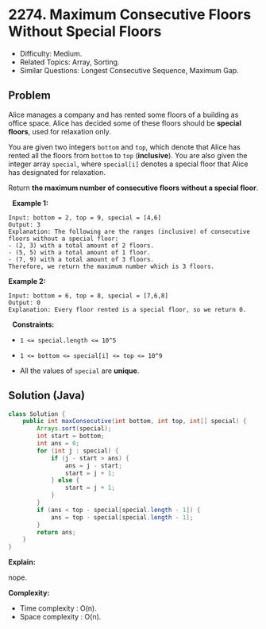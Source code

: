 # 2274. Maximum Consecutive Floors Without Special Floors

- Difficulty: Medium.
- Related Topics: Array, Sorting.
- Similar Questions: Longest Consecutive Sequence, Maximum Gap.

## Problem

Alice manages a company and has rented some floors of a building as office space. Alice has decided some of these floors should be **special floors**, used for relaxation only.

You are given two integers ```bottom``` and ```top```, which denote that Alice has rented all the floors from ```bottom``` to ```top``` (**inclusive**). You are also given the integer array ```special```, where ```special[i]``` denotes a special floor that Alice has designated for relaxation.

Return **the **maximum** number of consecutive floors without a special floor**.

 
**Example 1:**

```
Input: bottom = 2, top = 9, special = [4,6]
Output: 3
Explanation: The following are the ranges (inclusive) of consecutive floors without a special floor:
- (2, 3) with a total amount of 2 floors.
- (5, 5) with a total amount of 1 floor.
- (7, 9) with a total amount of 3 floors.
Therefore, we return the maximum number which is 3 floors.
```

**Example 2:**

```
Input: bottom = 6, top = 8, special = [7,6,8]
Output: 0
Explanation: Every floor rented is a special floor, so we return 0.
```

 
**Constraints:**


	
- ```1 <= special.length <= 10^5```
	
- ```1 <= bottom <= special[i] <= top <= 10^9```
	
- All the values of ```special``` are **unique**.



## Solution (Java)

```java
class Solution {
    public int maxConsecutive(int bottom, int top, int[] special) {
        Arrays.sort(special);
        int start = bottom;
        int ans = 0;
        for (int j : special) {
            if (j - start > ans) {
                ans = j - start;
                start = j + 1;
            } else {
                start = j + 1;
            }
        }
        if (ans < top - special[special.length - 1]) {
            ans = top - special[special.length - 1];
        }
        return ans;
    }
}
```

**Explain:**

nope.

**Complexity:**

* Time complexity : O(n).
* Space complexity : O(n).
